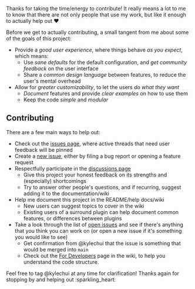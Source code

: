 Thanks for taking the time/energy to contribute! It really means a lot to me to
know that there are not only people that use my work, but like it enough to
actually help out :heart:

Before we get to actually contributing, a small tangent from me about some of
the goals of this project:

* Provide a *good user experience*, where things behave *as you expect*, which
  means:
  * Use *sane defaults* for the default configuration, and *get community
    feedback* on the user interface
  * Share a *common design language* between features, to reduce the user's
    mental overhead
* Allow for *greater customizability*, to let the users *do what they want*
  * *Document* features and provide *clear examples* on how to use them
  * Keep the code *simple* and *modular*

## Contributing

There are a few main ways to help out:

* Check out the [issues page](https://github.com/kylechui/nvim-surround/issues),
  where active threads that need user feedback will be pinned
* Create a [new
  issue](https://github.com/kylechui/nvim-surround/issues/new/choose), either by
  filing a bug report or opening a feature request
* Respectfully participate in the [discussions
  page](https://github.com/kylechui/nvim-surround/discussions)
  * Give this project your honest feedback on its strengths and (especially)
    shortcomings
  * Try to answer other people's questions, and if recurring, suggest adding it
    to the documentation/wiki
* Help me document this project in the README/help docs/wiki
  * New users can suggest topics to cover in the wiki
  * Existing users of a surround plugin can help document common features, or
    differences between plugins
* Take a look through the list of [open
  issues](https://github.com/kylechui/nvim-surround/issues) and see if there's
  anything that you think you can work on (or open a new issue if it's something
  you would like to see)
  * Get confirmation from @kylechui that the issue is something that would be
    merged into `main`
  * Check out the [For
    Developers](https://github.com/kylechui/nvim-surround/wiki/for-developers)
    page in the wiki, to help you understand the code structure.

Feel free to tag @kylechui at any time for clarification! Thanks again for
stopping by and helping out :sparkling\_heart:
